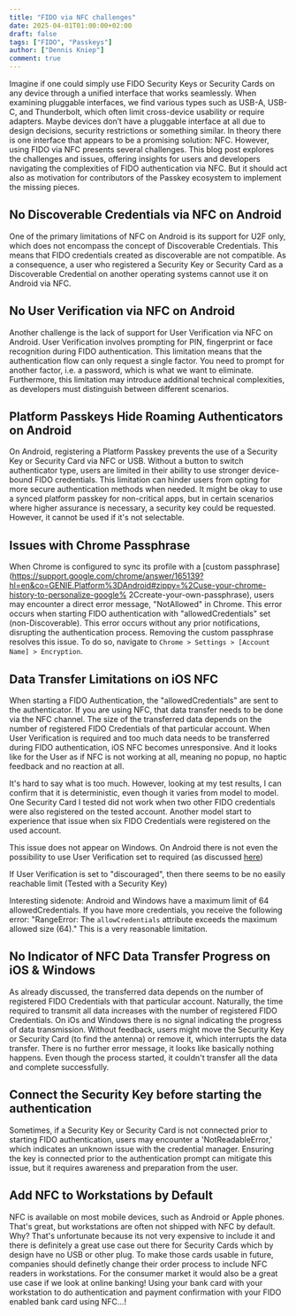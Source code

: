 ```yaml
---
title: "FIDO via NFC challenges"
date: 2025-04-01T01:00:00+02:00
draft: false
tags: ["FIDO", "Passkeys"]
author: ["Dennis Kniep"]
comment: true
---
```


Imagine if one could simply use FIDO Security Keys or Security Cards on any device through a unified interface that works seamlessly. When examining pluggable interfaces, we find various types such as USB-A, USB-C, and Thunderbolt, which often limit cross-device usability or require adapters. Maybe devices don’t have a pluggable interface at all due to design decisions, security restrictions or something similar. In theory there is one interface that appears to be a promising solution: NFC. However, using FIDO via NFC presents several challenges. This blog post explores the challenges and issues, offering insights for users and developers navigating the complexities of FIDO authentication via NFC. But it should act also as motivation for contributors of the Passkey ecosystem to implement the missing pieces.

## No Discoverable Credentials via NFC on Android

One of the primary limitations of NFC on Android is its support for U2F only, which does not encompass the concept of Discoverable Credentials. This means that FIDO credentials created as discoverable are not compatible. As a consequence, a user who registered a Security Key or Security Card as a Discoverable Credential on another operating systems cannot use it on Android via NFC.

## No User Verification via NFC on Android

Another challenge is the lack of support for User Verification via NFC on Android. User Verification involves prompting for PIN, fingerprint or face recognition during FIDO authentication. This limitation means that the authentication flow can only request a single factor. You need to prompt for another factor, i.e. a password, which is what we want to eliminate. Furthermore, this limitation may introduce additional technical complexities, as developers must distinguish between different scenarios.

## Platform Passkeys Hide Roaming Authenticators on Android

On Android, registering a Platform Passkey prevents the use of a Security Key or Security Card via NFC or USB.
Without a button to switch authenticator type, users are limited in their ability to use stronger device-bound FIDO credentials. This limitation can hinder users from opting for more secure authentication methods when needed. It might be okay to use a synced platform passkey for non-critical apps, but in certain scenarios where higher assurance is necessary, a security key could be requested. However, it cannot be used if it's not selectable.

## Issues with Chrome Passphrase

When Chrome is configured to sync its profile with a [custom passphrase](https://support.google.com/chrome/answer/165139?hl=en&co=GENIE.Platform%3DAndroid#zippy=%2Cuse-your-chrome-history-to-personalize-google%
2Ccreate-your-own-passphrase), users may encounter a direct error message, "NotAllowed" in Chrome. This error occurs when starting FIDO authentication with "allowedCredentials" set (non-Discoverable). This error occurs without any prior notifications, disrupting the authentication process. Removing the custom passphrase resolves this issue. To do so, navigate to `Chrome > Settings > [Account Name] > Encryption`.

## Data Transfer Limitations on iOS NFC

When starting a FIDO Authentication, the "allowedCredentials" are sent to the authenticator. If you are using NFC, that data transfer needs to be done via the NFC channel. The size of the transferred data depends on the number of registered FIDO Credentials of that particular account. When User Verification is required and too much data needs to be transferred during FIDO authentication, iOS NFC becomes unresponsive. And it looks like for the User as if NFC is not working at all, meaning no popup, no haptic feedback and no reaction at all.

It's hard to say what is too much. However, looking at my test results, I can confirm that it is deterministic, even though it varies from model to model. One Security Card I tested did not work when two other FIDO credentials were also registered on the tested account. Another model start to experience that issue when six FIDO Credentials were registered on the used account.

This issue does not appear on Windows. On Android there is not even the possibility to use User Verification set to required (as discussed [here](#no-user-verification-via-nfc-on-android))

If User Verification is set to "discouraged", then there seems to be no easily reachable limit (Tested with a Security Key)

Interesting sidenote: Android and Windows have a maximum limit of 64 allowedCredentials. If you have more credentials, you receive the following error: "RangeError: The `allowCredentials` attribute exceeds the maximum allowed size (64)."
This is a very reasonable limitation.

## No Indicator of NFC Data Transfer Progress on iOS & Windows

As already discussed, the transferred data depends on the number of registered FIDO Credentials with that particular account. Naturally, the time required to transmit all data increases with the number of registered FIDO Credentials. On iOs and Windows there is no signal indicating the progress of data transmission. Without feedback, users might move the Security Key or Security Card (to find the antenna) or remove it, which interrupts the data transfer. There is no further error message, it looks like basically nothing happens. Even though the process started, it couldn't transfer all the data and complete successfully.

## Connect the Security Key before starting the authentication

Sometimes, if a Security Key or Security Card is not connected prior to starting FIDO authentication, users may encounter a 'NotReadableError,' which indicates an unknown issue with the credential manager. Ensuring the key is connected prior to the authentication prompt can mitigate this issue, but it requires awareness and preparation from the user.

## Add NFC to Workstations by Default

NFC is available on most mobile devices, such as Android or Apple phones. That's great, but workstations are often not shipped with NFC by default. Why? That's unfortunate because its not very expensive to include it and there is definitely a great use case out there for Security Cards which by design have no USB or other plug.
To make those cards usable in future, companies should definetly change their order process to include NFC readers in workstations. For the consumer market it would also be a great use case if we look at online banking! Using your bank card with your workstation to do authentication and payment confirmation with your FIDO enabled bank card using NFC...!
